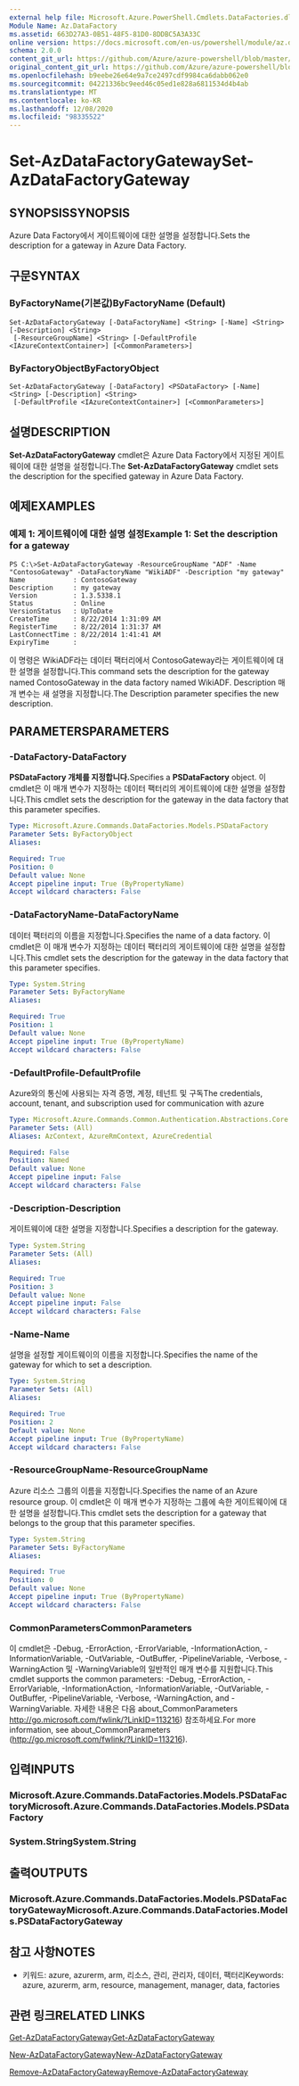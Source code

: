 ```yaml
---
external help file: Microsoft.Azure.PowerShell.Cmdlets.DataFactories.dll-Help.xml
Module Name: Az.DataFactory
ms.assetid: 663D27A3-0B51-48F5-81D0-8DDBC5A3A33C
online version: https://docs.microsoft.com/en-us/powershell/module/az.datafactory/set-azdatafactorygateway
schema: 2.0.0
content_git_url: https://github.com/Azure/azure-powershell/blob/master/src/DataFactory/DataFactoryV2/help/Set-AzDataFactoryGateway.md
original_content_git_url: https://github.com/Azure/azure-powershell/blob/master/src/DataFactory/DataFactoryV2/help/Set-AzDataFactoryGateway.md
ms.openlocfilehash: b9eebe26e64e9a7ce2497cdf9984ca6dabb062e0
ms.sourcegitcommit: 04221336bc9eed46c05ed1e828a6811534d4b4ab
ms.translationtype: MT
ms.contentlocale: ko-KR
ms.lasthandoff: 12/08/2020
ms.locfileid: "98335522"
---
```

# <span data-ttu-id="073d1-101">Set-AzDataFactoryGateway</span><span class="sxs-lookup"><span data-stu-id="073d1-101">Set-AzDataFactoryGateway</span></span>

## <span data-ttu-id="073d1-102">SYNOPSIS</span><span class="sxs-lookup"><span data-stu-id="073d1-102">SYNOPSIS</span></span>
<span data-ttu-id="073d1-103">Azure Data Factory에서 게이트웨이에 대한 설명을 설정합니다.</span><span class="sxs-lookup"><span data-stu-id="073d1-103">Sets the description for a gateway in Azure Data Factory.</span></span>

## <span data-ttu-id="073d1-104">구문</span><span class="sxs-lookup"><span data-stu-id="073d1-104">SYNTAX</span></span>

### <span data-ttu-id="073d1-105">ByFactoryName(기본값)</span><span class="sxs-lookup"><span data-stu-id="073d1-105">ByFactoryName (Default)</span></span>
```
Set-AzDataFactoryGateway [-DataFactoryName] <String> [-Name] <String> [-Description] <String>
 [-ResourceGroupName] <String> [-DefaultProfile <IAzureContextContainer>] [<CommonParameters>]
```

### <span data-ttu-id="073d1-106">ByFactoryObject</span><span class="sxs-lookup"><span data-stu-id="073d1-106">ByFactoryObject</span></span>
```
Set-AzDataFactoryGateway [-DataFactory] <PSDataFactory> [-Name] <String> [-Description] <String>
 [-DefaultProfile <IAzureContextContainer>] [<CommonParameters>]
```

## <span data-ttu-id="073d1-107">설명</span><span class="sxs-lookup"><span data-stu-id="073d1-107">DESCRIPTION</span></span>
<span data-ttu-id="073d1-108">**Set-AzDataFactoryGateway** cmdlet은 Azure Data Factory에서 지정된 게이트웨이에 대한 설명을 설정합니다.</span><span class="sxs-lookup"><span data-stu-id="073d1-108">The **Set-AzDataFactoryGateway** cmdlet sets the description for the specified gateway in Azure Data Factory.</span></span>

## <span data-ttu-id="073d1-109">예제</span><span class="sxs-lookup"><span data-stu-id="073d1-109">EXAMPLES</span></span>

### <span data-ttu-id="073d1-110">예제 1: 게이트웨이에 대한 설명 설정</span><span class="sxs-lookup"><span data-stu-id="073d1-110">Example 1: Set the description for a gateway</span></span>
```
PS C:\>Set-AzDataFactoryGateway -ResourceGroupName "ADF" -Name "ContosoGateway" -DataFactoryName "WikiADF" -Description "my gateway"
Name            : ContosoGateway
Description     : my gateway
Version         : 1.3.5338.1
Status          : Online
VersionStatus   : UpToDate
CreateTime      : 8/22/2014 1:31:09 AM
RegisterTime    : 8/22/2014 1:31:37 AM
LastConnectTime : 8/22/2014 1:41:41 AM
ExpiryTime      :
```

<span data-ttu-id="073d1-111">이 명령은 WikiADF라는 데이터 팩터리에서 ContosoGateway라는 게이트웨이에 대한 설명을 설정합니다.</span><span class="sxs-lookup"><span data-stu-id="073d1-111">This command sets the description for the gateway named ContosoGateway in the data factory named WikiADF.</span></span>
<span data-ttu-id="073d1-112">Description 매개 변수는 새 설명을 지정합니다.</span><span class="sxs-lookup"><span data-stu-id="073d1-112">The Description parameter specifies the new description.</span></span>

## <span data-ttu-id="073d1-113">PARAMETERS</span><span class="sxs-lookup"><span data-stu-id="073d1-113">PARAMETERS</span></span>

### <span data-ttu-id="073d1-114">-DataFactory</span><span class="sxs-lookup"><span data-stu-id="073d1-114">-DataFactory</span></span>
<span data-ttu-id="073d1-115">**PSDataFactory 개체를 지정합니다.**</span><span class="sxs-lookup"><span data-stu-id="073d1-115">Specifies a **PSDataFactory** object.</span></span>
<span data-ttu-id="073d1-116">이 cmdlet은 이 매개 변수가 지정하는 데이터 팩터리의 게이트웨이에 대한 설명을 설정합니다.</span><span class="sxs-lookup"><span data-stu-id="073d1-116">This cmdlet sets the description for the gateway in the data factory that this parameter specifies.</span></span>

```yaml
Type: Microsoft.Azure.Commands.DataFactories.Models.PSDataFactory
Parameter Sets: ByFactoryObject
Aliases:

Required: True
Position: 0
Default value: None
Accept pipeline input: True (ByPropertyName)
Accept wildcard characters: False
```

### <span data-ttu-id="073d1-117">-DataFactoryName</span><span class="sxs-lookup"><span data-stu-id="073d1-117">-DataFactoryName</span></span>
<span data-ttu-id="073d1-118">데이터 팩터리의 이름을 지정합니다.</span><span class="sxs-lookup"><span data-stu-id="073d1-118">Specifies the name of a data factory.</span></span>
<span data-ttu-id="073d1-119">이 cmdlet은 이 매개 변수가 지정하는 데이터 팩터리의 게이트웨이에 대한 설명을 설정합니다.</span><span class="sxs-lookup"><span data-stu-id="073d1-119">This cmdlet sets the description for the gateway in the data factory that this parameter specifies.</span></span>

```yaml
Type: System.String
Parameter Sets: ByFactoryName
Aliases:

Required: True
Position: 1
Default value: None
Accept pipeline input: True (ByPropertyName)
Accept wildcard characters: False
```

### <span data-ttu-id="073d1-120">-DefaultProfile</span><span class="sxs-lookup"><span data-stu-id="073d1-120">-DefaultProfile</span></span>
<span data-ttu-id="073d1-121">Azure와의 통신에 사용되는 자격 증명, 계정, 테넌트 및 구독</span><span class="sxs-lookup"><span data-stu-id="073d1-121">The credentials, account, tenant, and subscription used for communication with azure</span></span>

```yaml
Type: Microsoft.Azure.Commands.Common.Authentication.Abstractions.Core.IAzureContextContainer
Parameter Sets: (All)
Aliases: AzContext, AzureRmContext, AzureCredential

Required: False
Position: Named
Default value: None
Accept pipeline input: False
Accept wildcard characters: False
```

### <span data-ttu-id="073d1-122">-Description</span><span class="sxs-lookup"><span data-stu-id="073d1-122">-Description</span></span>
<span data-ttu-id="073d1-123">게이트웨이에 대한 설명을 지정합니다.</span><span class="sxs-lookup"><span data-stu-id="073d1-123">Specifies a description for the gateway.</span></span>

```yaml
Type: System.String
Parameter Sets: (All)
Aliases:

Required: True
Position: 3
Default value: None
Accept pipeline input: False
Accept wildcard characters: False
```

### <span data-ttu-id="073d1-124">-Name</span><span class="sxs-lookup"><span data-stu-id="073d1-124">-Name</span></span>
<span data-ttu-id="073d1-125">설명을 설정할 게이트웨이의 이름을 지정합니다.</span><span class="sxs-lookup"><span data-stu-id="073d1-125">Specifies the name of the gateway for which to set a description.</span></span>

```yaml
Type: System.String
Parameter Sets: (All)
Aliases:

Required: True
Position: 2
Default value: None
Accept pipeline input: True (ByPropertyName)
Accept wildcard characters: False
```

### <span data-ttu-id="073d1-126">-ResourceGroupName</span><span class="sxs-lookup"><span data-stu-id="073d1-126">-ResourceGroupName</span></span>
<span data-ttu-id="073d1-127">Azure 리소스 그룹의 이름을 지정합니다.</span><span class="sxs-lookup"><span data-stu-id="073d1-127">Specifies the name of an Azure resource group.</span></span>
<span data-ttu-id="073d1-128">이 cmdlet은 이 매개 변수가 지정하는 그룹에 속한 게이트웨이에 대한 설명을 설정합니다.</span><span class="sxs-lookup"><span data-stu-id="073d1-128">This cmdlet sets the description for a gateway that belongs to the group that this parameter specifies.</span></span>

```yaml
Type: System.String
Parameter Sets: ByFactoryName
Aliases:

Required: True
Position: 0
Default value: None
Accept pipeline input: True (ByPropertyName)
Accept wildcard characters: False
```

### <span data-ttu-id="073d1-129">CommonParameters</span><span class="sxs-lookup"><span data-stu-id="073d1-129">CommonParameters</span></span>
<span data-ttu-id="073d1-130">이 cmdlet은 -Debug, -ErrorAction, -ErrorVariable, -InformationAction, -InformationVariable, -OutVariable, -OutBuffer, -PipelineVariable, -Verbose, -WarningAction 및 -WarningVariable의 일반적인 매개 변수를 지원합니다.</span><span class="sxs-lookup"><span data-stu-id="073d1-130">This cmdlet supports the common parameters: -Debug, -ErrorAction, -ErrorVariable, -InformationAction, -InformationVariable, -OutVariable, -OutBuffer, -PipelineVariable, -Verbose, -WarningAction, and -WarningVariable.</span></span> <span data-ttu-id="073d1-131">자세한 내용은 다음 about_CommonParameters http://go.microsoft.com/fwlink/?LinkID=113216) 참조하세요.</span><span class="sxs-lookup"><span data-stu-id="073d1-131">For more information, see about_CommonParameters (http://go.microsoft.com/fwlink/?LinkID=113216).</span></span>

## <span data-ttu-id="073d1-132">입력</span><span class="sxs-lookup"><span data-stu-id="073d1-132">INPUTS</span></span>

### <span data-ttu-id="073d1-133">Microsoft.Azure.Commands.DataFactories.Models.PSDataFactory</span><span class="sxs-lookup"><span data-stu-id="073d1-133">Microsoft.Azure.Commands.DataFactories.Models.PSDataFactory</span></span>

### <span data-ttu-id="073d1-134">System.String</span><span class="sxs-lookup"><span data-stu-id="073d1-134">System.String</span></span>

## <span data-ttu-id="073d1-135">출력</span><span class="sxs-lookup"><span data-stu-id="073d1-135">OUTPUTS</span></span>

### <span data-ttu-id="073d1-136">Microsoft.Azure.Commands.DataFactories.Models.PSDataFactoryGateway</span><span class="sxs-lookup"><span data-stu-id="073d1-136">Microsoft.Azure.Commands.DataFactories.Models.PSDataFactoryGateway</span></span>

## <span data-ttu-id="073d1-137">참고 사항</span><span class="sxs-lookup"><span data-stu-id="073d1-137">NOTES</span></span>
* <span data-ttu-id="073d1-138">키워드: azure, azurerm, arm, 리소스, 관리, 관리자, 데이터, 팩터리</span><span class="sxs-lookup"><span data-stu-id="073d1-138">Keywords: azure, azurerm, arm, resource, management, manager, data, factories</span></span>

## <span data-ttu-id="073d1-139">관련 링크</span><span class="sxs-lookup"><span data-stu-id="073d1-139">RELATED LINKS</span></span>

[<span data-ttu-id="073d1-140">Get-AzDataFactoryGateway</span><span class="sxs-lookup"><span data-stu-id="073d1-140">Get-AzDataFactoryGateway</span></span>](./Get-AzDataFactoryGateway.md)

[<span data-ttu-id="073d1-141">New-AzDataFactoryGateway</span><span class="sxs-lookup"><span data-stu-id="073d1-141">New-AzDataFactoryGateway</span></span>](./New-AzDataFactoryGateway.md)

[<span data-ttu-id="073d1-142">Remove-AzDataFactoryGateway</span><span class="sxs-lookup"><span data-stu-id="073d1-142">Remove-AzDataFactoryGateway</span></span>](./Remove-AzDataFactoryGateway.md)


